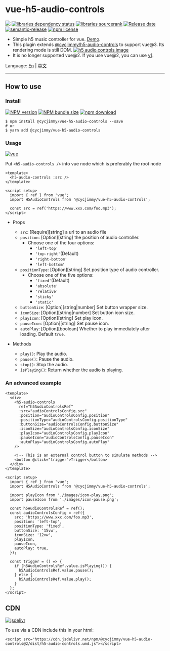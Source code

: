 # vue-h5-audio-controls

![][workflows-badge-image]
[![libraries dependency status][libraries-status-image]][libraries-status-url]
[![libraries sourcerank][libraries-sourcerank-image]][libraries-sourcerank-url]
[![Release date][release-date-image]][release-url]
[![semantic-release][semantic-image]][semantic-url]
[![npm license][license-image]][download-url]

* Simple h5 music controller for vue. [Demo][github-pages-url]. 
* This plugin extends [@cycjimmy/h5-audio-controls][h5-audio-controls-url] to support vue@3. Its rendering mode is still DOM. [![h5 audio controls image][h5-audio-controls-image]][h5-audio-controls-url]
* It is no longer supported vue@2. If you use vue@2, you can use [v1][github-tag-v1].

Language: [En][Readme-url-En] | [中文][Readme-url-ZhCN]
***

## How to use
### Install
[![NPM version][npm-image]][npm-url]
[![NPM bundle size][npm-bundle-size-image]][npm-url]
[![npm download][download-image]][download-url]

```shell
$ npm install @cycjimmy/vue-h5-audio-controls --save
# or
$ yarn add @cycjimmy/vue-h5-audio-controls
```

### Usage
[![vue][vue-image]][vue-url]

Put `<h5-audio-controls />` into vue node which is preferably the root node
```vue
<template>
  <h5-audio-controls :src />
</template>

<script setup>
  import { ref } from 'vue';
  import H5AudioControls from '@cycjimmy/vue-h5-audio-controls';

  const src = ref('https://www.xxx.com/foo.mp3');
</script>
```

* Props
  * `src`: [Require][string] a url to an audio file
  * `position`: [Option][string] the position of audio controller.
    * Choose one of the four options:
      * `'left-top'`
      * `'top-right'`(Default)
      * `'right-bottom'`
      * `'left-bottom'`
  * `positionType`: [Option][string] Set position type of audio controller.
    * Choose one of the five options:
      * `'fixed'`(Default)
      * `'absolute'`
      * `'relative'`
      * `'sticky'`
      * `'static'`
  * `buttonSize`: [Option][string|number] Set button wrapper size.
  * `iconSize`: [Option][string|number] Set button icon size.
  * `playIcon`: [Option][string] Set play icon.
  * `pauseIcon`: [Option][string] Set pause icon.
  * `autoPlay`: [Option][boolean] Whether to play immediately after loading. Default `true`.

* Methods
  * `play()`: Play the audio.
  * `pause()`: Pause the audio.
  * `stop()`: Stop the audio.
  * `isPlaying()`: Return whether the audio is playing.
  
### An advanced example
```vue
<template>
  <div>
    <h5-audio-controls 
      ref="h5AudioControlsRef"
      :src="audioControlsConfig.src"
      :position="audioControlsConfig.position"
      :positionType="audioControlsConfig.positionType"
      :buttonSize="audioControlsConfig.buttonSize"
      :iconSize="audioControlsConfig.iconSize"
      :playIcon="audioControlsConfig.playIcon"
      :pauseIcon="audioControlsConfig.pauseIcon"
      :autoPlay="audioControlsConfig.autoPlay"
    />

    <!-- This is an external control button to simulate methods -->
    <botton @click="trigger">Trigger</botton>
  </div>
</template>
  
<script setup>
  import { ref } from 'vue';
  import H5AudioControls from '@cycjimmy/vue-h5-audio-controls';
  
  import playIcon from './images/icon-play.png';
  import pauseIcon from './images/icon-pause.png';

  const h5AudioControlsRef = ref();
  const audioControlsConfig = ref({
    src: 'https://www.xxx.com/foo.mp3',
    position: 'left-top',
    positionType: 'fixed',
    buttonSize: '15vw',
    iconSize: '12vw',
    playIcon,
    pauseIcon,
    autoPlay: true,
  });

  const trigger = () => {
    if (h5AudioControlsRef.value.isPlaying()) {
      h5AudioControlsRef.value.pause();
    } else {
      h5AudioControlsRef.value.play();
    }
  };
</script>
```

## CDN
[![jsdelivr][jsdelivr-image]][jsdelivr-url]

To use via a CDN include this in your html:
```text
<script src="https://cdn.jsdelivr.net/npm/@cycjimmy/vue-h5-audio-controls@2/dist/h5-audio-controls.umd.js"></script>
```

<!-- Links: -->
[npm-image]: https://img.shields.io/npm/v/@cycjimmy/vue-h5-audio-controls
[npm-url]: https://npmjs.org/package/@cycjimmy/vue-h5-audio-controls
[npm-bundle-size-image]: https://img.shields.io/bundlephobia/min/@cycjimmy/vue-h5-audio-controls

[download-image]: https://img.shields.io/npm/dt/@cycjimmy/vue-h5-audio-controls
[download-url]: https://npmjs.org/package/@cycjimmy/vue-h5-audio-controls

[jsdelivr-image]: https://img.shields.io/jsdelivr/npm/hy/@cycjimmy/vue-h5-audio-controls
[jsdelivr-url]: https://www.jsdelivr.com/package/npm/@cycjimmy/vue-h5-audio-controls

[workflows-badge-image]: https://github.com/cycjimmy/vue-h5-audio-controls/workflows/Test%20CI/badge.svg

[libraries-status-image]: https://img.shields.io/librariesio/release/npm/@cycjimmy/vue-h5-audio-controls
[libraries-sourcerank-image]: https://img.shields.io/librariesio/sourcerank/npm/@cycjimmy/vue-h5-audio-controls
[libraries-status-url]: https://libraries.io/github/cycjimmy/vue-h5-audio-controls
[libraries-sourcerank-url]: https://libraries.io/npm/@cycjimmy%2Fvue-h5-audio-controls

[release-date-image]: https://img.shields.io/github/release-date/cycjimmy/vue-h5-audio-controls
[release-url]: https://github.com/cycjimmy/vue-h5-audio-controls/releases

[vue-image]: https://img.shields.io/github/package-json/dependency-version/cycjimmy/vue-h5-audio-controls/dev/vue
[vue-url]: https://github.com/vuejs/vue

[h5-audio-controls-image]: https://img.shields.io/github/package-json/dependency-version/cycjimmy/vue-h5-audio-controls/@cycjimmy/h5-audio-controls
[h5-audio-controls-url]: https://github.com/cycjimmy/h5-audio-controls

[semantic-image]: https://img.shields.io/badge/%20%20%F0%9F%93%A6%F0%9F%9A%80-semantic--release-e10079.svg
[semantic-url]: https://github.com/semantic-release/semantic-release

[license-image]: https://img.shields.io/npm/l/@cycjimmy/vue-h5-audio-controls

[github-pages-url]: https://cycjimmy.github.io/vue-h5-audio-controls/
[github-tag-v1]: https://github.com/cycjimmy/vue-h5-audio-controls/tree/v1

[Readme-url-En]: https://github.com/cycjimmy/vue-h5-audio-controls/blob/master/README.md
[Readme-url-ZhCN]: https://github.com/cycjimmy/vue-h5-audio-controls/blob/master/README_zhCN.md
